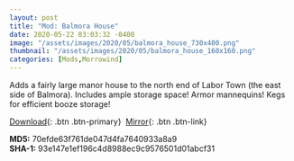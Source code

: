 ```yaml
---
layout: post
title: "Mod: Balmora House"
date: 2020-05-22 03:03:32 -0400
image: "/assets/images/2020/05/balmora_house_730x400.png"
thumbnail: "/assets/images/2020/05/balmora_house_160x160.png"
categories: [Mods,Morrowind]
---
```

Adds a fairly large manor house to the north end of Labor Town (the east side of Balmora). Includes ample storage space! Armor mannequins! Kegs for efficient booze storage!
<!--more-->

[Download](https://www.nexusmods.com/morrowind/mods/47093){: .btn .btn-primary}&nbsp;
[Mirror](https://files.flawedspirit.ca/morrowind/mods/Balmora%20House-47093-2-0-1566198299.zip){: .btn .btn-link}

**MD5:** 70efde63f761de047d4fa7640933a8a9 \
**SHA-1:** 93e147e1ef196c4d8988ec9c9576501d01abcf31

